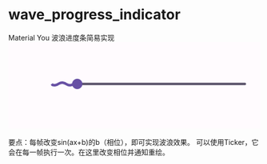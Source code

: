 # wave_progress_indicator

Material You 波浪进度条简易实现
![波浪进度条](image.png)

要点：每帧改变sin(ax+b)的b（相位），即可实现波浪效果。
可以使用Ticker，它会在每一帧执行一次。在这里改变相位并通知重绘。
